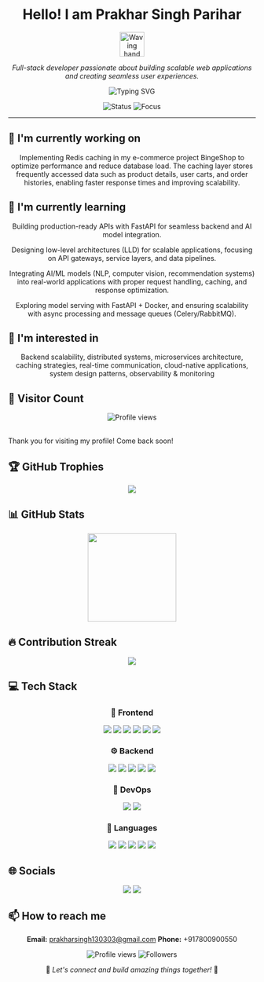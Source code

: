 <div align="center">

#  Hello! I am Prakhar Singh Parihar 
<p align="center">
  <!-- Fun GIF -->
  <img src="https://media.giphy.com/media/hvRJCLFzcasrR4ia7z/giphy.gif" width="50px" alt="Waving hand"/>
</p>


<p align="center">
  <em>Full-stack developer passionate about building scalable web applications and creating seamless user experiences.</em>
</p>

<p align="center">
  <!-- Typing Animation -->
  <img src="https://readme-typing-svg.herokuapp.com?font=Fira+Code&weight=500&size=22&pause=1000&color=36BCF7&center=true&vCenter=true&width=550&lines=🚀+Full-stack+Developer;⚡+Backend+%26+Scalable+Systems;💡+Open+Source+Contributor;🌱+Always+Learning+New+Tech" alt="Typing SVG" />
</p>

<p align="center">
  <!-- Status & Focus -->
  <img src="https://img.shields.io/badge/Status-Available_for_collaboration-brightgreen?style=for-the-badge&logo=github" alt="Status" />
  <img src="https://img.shields.io/badge/Focus-Web_Development-blue?style=for-the-badge&logo=javascript" alt="Focus" />
</p>

</div>

<hr>

## 🔭 I'm currently working on

<div align="center"><p>Implementing Redis caching in my e-commerce project BingeShop to optimize performance and reduce database load. The caching layer stores frequently accessed data such as product details, user carts, and order histories, enabling faster response times and improving scalability.</p></div>

## 🌱 I'm currently learning

<div align="center"><p>Building production-ready APIs with FastAPI for seamless backend and AI model integration.

Designing low-level architectures (LLD) for scalable applications, focusing on API gateways, service layers, and data pipelines.

Integrating AI/ML models (NLP, computer vision, recommendation systems) into real-world applications with proper request handling, caching, and response optimization.

Exploring model serving with FastAPI + Docker, and ensuring scalability with async processing and message queues (Celery/RabbitMQ).</p></div>

## 👀 I'm interested in

<div align="center"><p>Backend scalability, distributed systems, microservices architecture, caching strategies, real-time communication, cloud-native applications, system design patterns, observability & monitoring</p></div>

## 👀 Visitor Count

<!-- ⚠️ Important: Replace 'Prakhar140303' with your actual GitHub username in the URL below -->
<p align="center">
  <img src="https://komarev.com/ghpvc/?username=Prakhar140303&color=brightgreen" alt="Profile views" />

  <br>Thank you for visiting my profile! Come back soon!
</p>

## 🏆 GitHub Trophies

<!-- ⚠️ Important: Replace 'Prakhar140303' with your actual GitHub username in the URL below -->
<p align="center">
  <img src="https://github-profile-trophy.vercel.app/?username=Prakhar140303&theme=juicyfresh&column=7&margin-w=15&margin-h=15" />
</p>

## 📊 GitHub Stats

<!-- ⚠️ Important: Replace 'Prakhar140303' with your actual GitHub username in the URL below -->
<div align="center">
  <img height="180em" src="https://github-readme-stats.vercel.app/api?username=Prakhar140303&show_icons=true&theme=radical&include_all_commits=true&count_private=true"/>
</div>

## 🔥 Contribution Streak

<!-- ⚠️ Important: Replace 'Prakhar140303' with your actual GitHub username in the URL below -->
<div align="center">
  <img src="https://github-readme-streak-stats.herokuapp.com/?user=Prakhar140303&theme=radical&hide_border=false" />
</div>

## 💻 Tech Stack

<div align="center">

### 🎨 Frontend

<img src="https://img.shields.io/badge/-React-05122A?style=for-the-badge&color=ff69b4"> <img src="https://img.shields.io/badge/-Bootstrap-05122A?style=for-the-badge&color=ff69b4"> <img src="https://img.shields.io/badge/-Material UI-05122A?style=for-the-badge&color=ff69b4"> <img src="https://img.shields.io/badge/-CSS3-05122A?style=for-the-badge&color=ff69b4"> <img src="https://img.shields.io/badge/-HTML5-05122A?style=for-the-badge&color=ff69b4"> <img src="https://img.shields.io/badge/-Tailwind-05122A?style=for-the-badge&color=ff69b4">

### ⚙️ Backend

<img src="https://img.shields.io/badge/-Node.js-05122A?style=for-the-badge&color=4169e1"> <img src="https://img.shields.io/badge/-Express-05122A?style=for-the-badge&color=4169e1"> <img src="https://img.shields.io/badge/-MongoDB-05122A?style=for-the-badge&color=4169e1"> <img src="https://img.shields.io/badge/-MySQL-05122A?style=for-the-badge&color=4169e1"> <img src="https://img.shields.io/badge/-Redis-05122A?style=for-the-badge&color=4169e1">

### 🚀 DevOps

<img src="https://img.shields.io/badge/-Docker-05122A?style=for-the-badge&color=9370db"> <img src="https://img.shields.io/badge/-AWS-05122A?style=for-the-badge&color=9370db">

### 💬 Languages

<img src="https://img.shields.io/badge/-JavaScript-05122A?style=for-the-badge&color=FFA500"> <img src="https://img.shields.io/badge/-TypeScript-05122A?style=for-the-badge&color=FFA500"> <img src="https://img.shields.io/badge/-C++-05122A?style=for-the-badge&color=FFA500"> <img src="https://img.shields.io/badge/-C-05122A?style=for-the-badge&color=FFA500"> <img src="https://img.shields.io/badge/-Python-05122A?style=for-the-badge&color=FFA500">

</div>

## 🌐 Socials

<div align="center">

<a href="https://www.github.com/Prakhar140303"><img src="https://img.shields.io/badge/github-%23121011.svg?style=for-the-badge&logo=github&logoColor=white&color=9a6bdf"></a> <a href="https://www.linkedin.com/in/prakhar140303/"><img src="https://img.shields.io/badge/linkedin-%230077B5.svg?style=for-the-badge&logo=linkedin&logoColor=white&color=df6b9a"></a> 

</div>

## 📫 How to reach me

<div align="center">

**Email:** prakharsingh130303@gmail.com
**Phone:** +917800900550

</div>

<div align="center">

<!-- ⚠️ Important: Replace 'Prakhar140303' with your actual GitHub username in the URLs below -->
<img src="https://komarev.com/ghpvc/?username=Prakhar140303&style=for-the-badge&color=blueviolet" alt="Profile views"/>

<img src="https://img.shields.io/github/followers/Prakhar140303?style=for-the-badge&color=ff69b4" alt="Followers"/>

<p>🌈 <i>Let's connect and build amazing things together!</i> 🚀</p>

</div>
